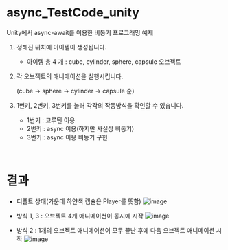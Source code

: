 # async_TestCode_unity
Unity에서 async-await를 이용한 비동기 프로그래밍 예제

1. 정해진 위치에 아이템이 생성됩니다.
    * 아이템 총 4 개 : cube, cylinder, sphere, capsule 오브젝트

2. 각 오브젝트의 애니메이션을 실행시킵니다.

    (cube -> sphere -> cylinder -> capsule 순)

3. 1번키, 2번키, 3번키를 눌러 각각의 작동방식을 확인할 수 있습니다.
    * 1번키 : 코루틴 이용
    * 2번키 : async 이용(하지만 사실상 비동기)
    * 3번키 : async 이용 비동기 구현


<br>

# 결과

- 디폴트 상태(가운데 하얀색 캡슐은 Player를 뜻함)
![image](https://user-images.githubusercontent.com/28985207/218659247-59f424d7-b9bf-4402-9909-167ab6d4c04b.png)


- 방식 1, 3 : 오브젝트 4개 애니메이션이 동시에 시작
![image](https://user-images.githubusercontent.com/28985207/218660219-213a2eab-edbf-4986-acb6-fdc9671f2405.png)

- 방식 2 : 1개의 오브젝트 애니메이션이 모두 끝난 후에 다음 오브젝트 애니메이션 시작 
![image](https://user-images.githubusercontent.com/28985207/218660366-40f74664-a985-410a-ab45-8b8f343d4bb7.png)
